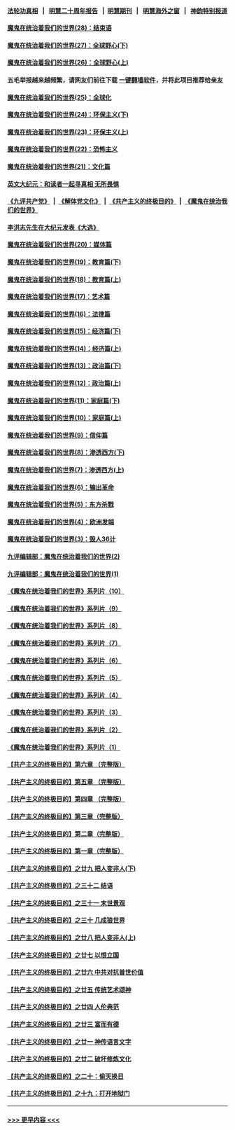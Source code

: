 #### [法轮功真相](https://github.com/gfw-breaker/truth/blob/master/README.md?t=0) &nbsp;&nbsp;|&nbsp;&nbsp; [明慧二十周年报告](https://github.com/gfw-breaker/mh-reports/blob/master/README.md?t=0) &nbsp;&nbsp;|&nbsp;&nbsp;[明慧期刊](https://github.com/gfw-breaker/mh-qikan) &nbsp;&nbsp;|&nbsp;&nbsp; [明慧海外之窗](https://github.com/gfw-breaker/mh-news/blob/master/README.md?t=0) &nbsp;&nbsp;|&nbsp;&nbsp; [神韵特别报道](https://github.com/gfw-breaker/mh-news/blob/master/shenyun.md?t=0)
#### [魔鬼在统治着我们的世界(28)：结束语](../pages/nsc422/n10936246.md?t=06300201) 
#### [魔鬼在统治着我们的世界(27)：全球野心(下)](../pages/nsc422/n10928319.md?t=06300201) 
#### [魔鬼在统治着我们的世界(26)：全球野心(上)](../pages/nsc422/n10900318.md?t=06300201) 
#### 五毛举报越来越频繁，请网友们前往下载 [一键翻墙软件](https://github.com/gfw-breaker/ssr-accounts)，并将此项目推荐给亲友
#### [魔鬼在统治着我们的世界(25)：全球化](../pages/nsc422/n10788205.md?t=06300201) 
#### [魔鬼在统治着我们的世界(24)：环保主义(下)](../pages/nsc422/n10695307.md?t=06300201) 
#### [魔鬼在统治着我们的世界(23)：环保主义(上)](../pages/nsc422/n10688613.md?t=06300201) 
#### [魔鬼在统治着我们的世界(22)：恐怖主义](../pages/nsc422/n10614727.md?t=06300201) 
#### [魔鬼在统治着我们的世界(21)：文化篇](../pages/nsc422/n10597706.md?t=06300201) 
#### [英文大纪元：和读者一起寻真相 无所畏惧](../pages/nsc422/n12542027.md?t=06300201) 
#### [《九评共产党》](https://github.com/begood0513/9ping.md/blob/master/README.md) &nbsp;|&nbsp; [《解体党文化》](../../../../jtdwh.md/blob/master/README.md)  &nbsp;|&nbsp; [《共产主义的终极目的》](../../../../gczydzjmd.md/blob/master/README.md) &nbsp;|&nbsp; [《魔鬼在统治我们的世界》](../../../../mgztzwmdsj.md/blob/master/README.md) 
#### [李洪志先生在大纪元发表《大选》](../pages/nsc422/n12534746.md?t=06300201) 
#### [魔鬼在统治着我们的世界(20)：媒体篇](../pages/nsc422/n10586579.md?t=06300201) 
#### [魔鬼在统治着我们的世界(19)：教育篇(下)](../pages/nsc422/n10564808.md?t=06300201) 
#### [魔鬼在统治着我们的世界(18)：教育篇(上)](../pages/nsc422/n10526970.md?t=06300201) 
#### [魔鬼在统治着我们的世界(17)：艺术篇](../pages/nsc422/n10499093.md?t=06300201) 
#### [魔鬼在统治着我们的世界(16)：法律篇](../pages/nsc422/n10485969.md?t=06300201) 
#### [魔鬼在统治着我们的世界(15)：经济篇(下)](../pages/nsc422/n10469975.md?t=06300201) 
#### [魔鬼在统治着我们的世界(14)：经济篇(上)](../pages/nsc422/n10457370.md?t=06300201) 
#### [魔鬼在统治着我们的世界(13)：政治篇(下)](../pages/nsc422/n10448270.md?t=06300201) 
#### [魔鬼在统治着我们的世界(12)：政治篇(上)](../pages/nsc422/n10444576.md?t=06300201) 
#### [魔鬼在统治着我们的世界(11)：家庭篇(下)](../pages/nsc422/n10440961.md?t=06300201) 
#### [魔鬼在统治着我们的世界(10)：家庭篇(上)](../pages/nsc422/n10435448.md?t=06300201) 
#### [魔鬼在统治着我们的世界(9)：信仰篇](../pages/nsc422/n10432159.md?t=06300201) 
#### [魔鬼在统治着我们的世界(8)：渗透西方(下)](../pages/nsc422/n10429603.md?t=06300201) 
#### [魔鬼在统治着我们的世界(7)：渗透西方(上)](../pages/nsc422/n10426013.md?t=06300201) 
#### [魔鬼在统治着我们的世界(6)：输出革命](../pages/nsc422/n10421536.md?t=06300201) 
#### [魔鬼在统治着我们的世界(5)：东方杀戮](../pages/nsc422/n10417707.md?t=06300201) 
#### [魔鬼在统治着我们的世界(4)：欧洲发端](../pages/nsc422/n10414890.md?t=06300201) 
#### [魔鬼在统治着我们的世界(3)：毁人36计](../pages/nsc422/n10411583.md?t=06300201) 
#### [九评编辑部：魔鬼在统治着我们的世界(2)](../pages/nsc422/n10410036.md?t=06300201) 
#### [九评编辑部：魔鬼在统治着我们的世界(1)](../pages/nsc422/n10406825.md?t=06300201) 
#### [《魔鬼在统治着我们的世界》系列片（10）](../pages/nsc422/n12292670.md?t=06300201) 
#### [《魔鬼在统治着我们的世界》系列片（9）](../pages/nsc422/n12290859.md?t=06300201) 
#### [《魔鬼在统治着我们的世界》系列片（8）](../pages/nsc422/n12287445.md?t=06300201) 
#### [《魔鬼在统治着我们的世界》系列片（7）](../pages/nsc422/n12283425.md?t=06300201) 
#### [《魔鬼在统治着我们的世界》系列片（6）](../pages/nsc422/n12282314.md?t=06300201) 
#### [《魔鬼在统治着我们的世界》系列片（5）](../pages/nsc422/n12281419.md?t=06300201) 
#### [《魔鬼在统治着我们的世界》系列片（4）](../pages/nsc422/n12274024.md?t=06300201) 
#### [《魔鬼在统治着我们的世界》系列片（3）](../pages/nsc422/n12271322.md?t=06300201) 
#### [《魔鬼在统治着我们的世界》系列片（2）](../pages/nsc422/n12269049.md?t=06300201) 
#### [《魔鬼在统治着我们的世界》系列片（1）](../pages/nsc422/n12267575.md?t=06300201) 
#### [【共产主义的终极目的】第六章 （完整版）](../pages/nsc422/n11428913.md?t=06300201) 
#### [【共产主义的终极目的】第五章 （完整版）](../pages/nsc422/n11428912.md?t=06300201) 
#### [【共产主义的终极目的】第四章 （完整版）](../pages/nsc422/n11428907.md?t=06300201) 
#### [【共产主义的终极目的】第三章（完整版）](../pages/nsc422/n11428848.md?t=06300201) 
#### [【共产主义的终极目的】第二章（完整版）](../pages/nsc422/n11428831.md?t=06300201) 
#### [【共产主义的终极目的】第一章（完整版）](../pages/nsc422/n11417651.md?t=06300201) 
#### [【共产主义的终极目的】之廿九 把人变非人(下)](../pages/nsc422/n11344140.md?t=06300201) 
#### [【共产主义的终极目的】之三十二 结语](../pages/nsc422/n11360535.md?t=06300201) 
#### [【共产主义的终极目的】之三十一 末世景观](../pages/nsc422/n11351129.md?t=06300201) 
#### [【共产主义的终极目的】之三十 几成狼世界](../pages/nsc422/n11348280.md?t=06300201) 
#### [【共产主义的终极目的】之廿八 把人变非人(上)](../pages/nsc422/n11340492.md?t=06300201) 
#### [【共产主义的终极目的】之廿七 以恨立国](../pages/nsc422/n11336944.md?t=06300201) 
#### [【共产主义的终极目的】之廿六 中共对抗普世价值](../pages/nsc422/n11324785.md?t=06300201) 
#### [【共产主义的终极目的】之廿五 传统艺术颂神](../pages/nsc422/n11296396.md?t=06300201) 
#### [【共产主义的终极目的】之廿四 人伦典范](../pages/nsc422/n11296397.md?t=06300201) 
#### [【共产主义的终极目的】之廿三 富而有德](../pages/nsc422/n11283598.md?t=06300201) 
#### [【共产主义的终极目的】之廿一 神传语言文字](../pages/nsc422/n11263265.md?t=06300201) 
#### [【共产主义的终极目的】之廿二 破坏修炼文化](../pages/nsc422/n11245728.md?t=06300201) 
#### [【共产主义的终极目的】之二十：偷天换日](../pages/nsc422/n11238846.md?t=06300201) 
#### [【共产主义的终极目的】之十九：打开地狱门](../pages/nsc422/n11206376.md?t=06300201) 

----
#### [ >>> 更早内容 <<< ](../indexes/nsc422-earlier.md)
